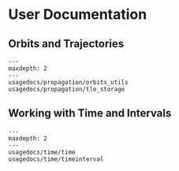 # User Documentation

## Orbits and Trajectories

```{toctree} 
---
maxdepth: 2
---
usagedocs/propagation/orbits_utils
usagedocs/propagation/tle_storage
```

## Working with Time and Intervals

```{toctree} 
---
maxdepth: 2
---
usagedocs/time/time
usagedocs/time/timeinterval

```



